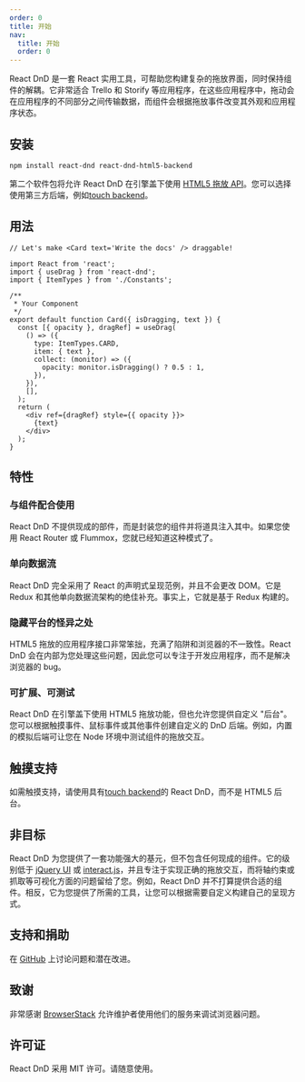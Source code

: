 ```yaml
---
order: 0
title: 开始
nav:
  title: 开始
  order: 0
---
```


React DnD 是一套 React 实用工具，可帮助您构建复杂的拖放界面，同时保持组件的解耦。它非常适合 Trello 和 Storify 等应用程序，在这些应用程序中，拖动会在应用程序的不同部分之间传输数据，而组件会根据拖放事件改变其外观和应用程序状态。

## 安装

```shell
npm install react-dnd react-dnd-html5-backend
```

第二个软件包将允许 React DnD 在引擎盖下使用 [HTML5 拖放 API](https://developer.mozilla.org/en-US/docs/Web/Guide/HTML/Drag_and_drop)。您可以选择使用第三方后端，例如[touch backend](https://npmjs.com/package/react-dnd-touch-backend)。

## 用法

```tsx | pure
// Let's make <Card text='Write the docs' /> draggable!

import React from 'react';
import { useDrag } from 'react-dnd';
import { ItemTypes } from './Constants';

/**
 * Your Component
 */
export default function Card({ isDragging, text }) {
  const [{ opacity }, dragRef] = useDrag(
    () => ({
      type: ItemTypes.CARD,
      item: { text },
      collect: (monitor) => ({
        opacity: monitor.isDragging() ? 0.5 : 1,
      }),
    }),
    [],
  );
  return (
    <div ref={dragRef} style={{ opacity }}>
      {text}
    </div>
  );
}
```

## 特性

### 与组件配合使用

React DnD 不提供现成的部件，而是封装您的组件并将道具注入其中。如果您使用 React Router 或 Flummox，您就已经知道这种模式了。

### 单向数据流

React DnD 完全采用了 React 的声明式呈现范例，并且不会更改 DOM。它是 Redux 和其他单向数据流架构的绝佳补充。事实上，它就是基于 Redux 构建的。

### 隐藏平台的怪异之处

HTML5 拖放的应用程序接口非常笨拙，充满了陷阱和浏览器的不一致性。React DnD 会在内部为您处理这些问题，因此您可以专注于开发应用程序，而不是解决浏览器的 bug。

### 可扩展、可测试

React DnD 在引擎盖下使用 HTML5 拖放功能，但也允许您提供自定义 "后台"。您可以根据触摸事件、鼠标事件或其他事件创建自定义的 DnD 后端。例如，内置的模拟后端可让您在 Node 环境中测试组件的拖放交互。

## 触摸支持

如需触摸支持，请使用具有[touch backend](https://npmjs.com/package/react-dnd-touch-backend)的 React DnD，而不是 HTML5 后台。

## 非目标

React DnD 为您提供了一套功能强大的基元，但不包含任何现成的组件。它的级别低于 [jQuery UI](https://jqueryui.com/) 或 [interact.js](http://interactjs.io/)，并且专注于实现正确的拖放交互，而将轴约束或抓取等可视化方面的问题留给了您。例如，React DnD 并不打算提供合适的组件。相反，它为您提供了所需的工具，让您可以根据需要自定义构建自己的呈现方式。

## 支持和捐助

在 [GitHub](https://github.com/react-dnd/react-dnd/issues) 上讨论问题和潜在改进。

## 致谢

非常感谢 [BrowserStack](https://www.browserstack.com/) 允许维护者使用他们的服务来调试浏览器问题。

## 许可证

React DnD 采用 MIT 许可。请随意使用。
